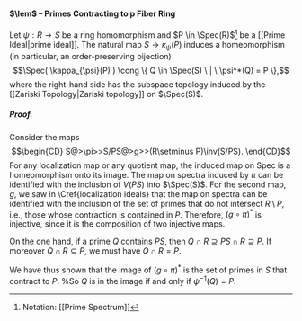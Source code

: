 #### $\lem$ – Primes Contracting to p Fiber Ring
Let $\psi:R\to S$ be a ring homomorphism and $P \in \Spec(R)$[^1] be a [[Prime Ideal|prime ideal]]. The natural map $S \to \kappa_{\psi}(P)$ induces a homeomorphism (in particular, an order-preserving bijection)
$$\Spec( \kappa_{\psi}(P) ) \cong \{ Q \in \Spec(S) \ | \ \psi^*(Q) = P \},$$
where the right-hand side has the subspace topology induced by the [[Zariski Topology|Zariski topology]] on $\Spec(S)$.

##### *Proof.*
Consider the maps $$\begin{CD}
S@>\pi>>S/PS@>g>>(R\setminus P)\inv(S/PS).
\end{CD}$$For any localization map or any quotient map, the induced map on Spec is a homeomorphism onto its image. The map on spectra induced by $\pi$ can be identified with the inclusion of $V(P S)$ into $\Spec(S)$. For the second map, $g$, we saw in \Cref{localization ideals} that the map on spectra can be identified with the inclusion of the set of primes that do not intersect $R \setminus P$, i.e., those whose contraction is contained in $P$. Therefore, $(g \circ \pi)^*$ is injective, since it is the composition of two injective maps. 

On the one hand, if a prime $Q$ contains $PS$, then $Q \cap R \supseteq PS \cap R \supseteq P$. If moreover $Q \cap R \subseteq P$, we must have $Q \cap R = P$.

We have thus shown that the image of $(g \circ \pi)^*$ is the set of primes in $S$ that contract to $P$. %So $Q$ is in the image if and only if $\psi^{-1}(Q) = P$.

[^1]: Notation: [[Prime Spectrum]]